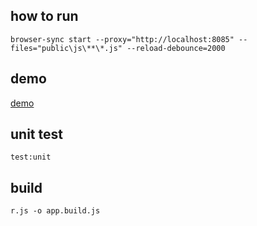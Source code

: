 ## how to run
`browser-sync start --proxy="http://localhost:8085" --files="public\js\**\*.js" --reload-debounce=2000`

## demo
[demo](https://raw.githubusercontent.com/vonpoland/s4f.poll/master/public/img/demo.png)
## unit test
`test:unit`

## build
`r.js -o app.build.js`

